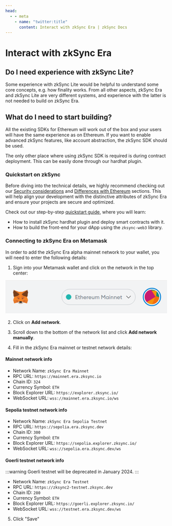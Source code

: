 ```yaml
---
head:
  - - meta
    - name: "twitter:title"
      content: Interact with zkSync Era | zkSync Docs
---
```


# Interact with zkSync Era

## Do I need experience with zkSync Lite?

Some experience with zkSync Lite would be helpful to understand some core concepts, e.g. how finality works. From all other aspects, zkSync Era and zkSync Lite are very different systems, and experience with the latter is not needed to build on zkSync Era.

## What do I need to start building?

All the existing SDKs for Ethereum will work out of the box and your users will have the same experience as on Ethereum. If you want to enable advanced zkSync features, like account abstraction, the zkSync SDK should be used.

The only other place where using zkSync SDK is required is during contract deployment. This can be easily done through our hardhat plugin.

### Quickstart on zkSync

Before diving into the technical details, we highly recommend checking out our [Security considerations](./best-practices.md) and [Differences with Ethereum](../../build/technical-reference/differences-with-ethereum.md) sections. This will help align your development with the distinctive attributes of zkSync Era and ensure your projects are secure and optimized.

Check out our step-by-step [quickstart guide](../../build/quick-start/hello-world.md), where you will learn:

- How to install zkSync hardhat plugin and deploy smart contracts with it.
- How to build the front-end for your dApp using the `zksync-web3` library.

### Connecting to zkSync Era on Metamask

In order to add the zkSync Era alpha mainnet network to your wallet, you will need to enter the following details:

1. Sign into your Metamask wallet and click on the network in the top center:

![img](../../assets/images/connect-1.png)

2. Click on **Add network**.

3. Scroll down to the bottom of the network list and click **Add network manually**.

4. Fill in the zkSync Era mainnet or testnet network details:

#### Mainnet network info

- Network Name: `zkSync Era Mainnet`
- RPC URL: `https://mainnet.era.zksync.io`
- Chain ID: `324`
- Currency Symbol: `ETH`
- Block Explorer URL: `https://explorer.zksync.io/`
- WebSocket URL: `wss://mainnet.era.zksync.io/ws`

#### Sepolia testnet network info

- Network Name: `zkSync Era Sepolia Testnet`
- RPC URL: `https://sepolia.era.zksync.dev`
- Chain ID: `300`
- Currency Symbol: `ETH`
- Block Explorer URL: `https://sepolia.explorer.zksync.io/`
- WebSocket URL: `wss://sepolia.era.zksync.dev/ws`

#### Goerli testnet network info

:::warning
Goerli testnet will be deprecated in January 2024.
:::

- Network Name: `zkSync Era Testnet`
- RPC URL: `https://zksync2-testnet.zksync.dev`
- Chain ID: `280`
- Currency Symbol: `ETH`
- Block Explorer URL: `https://goerli.explorer.zksync.io/`
- WebSocket URL: `wss://testnet.era.zksync.dev/ws`

5. Click "Save"
